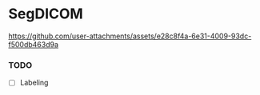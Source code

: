 # SegDICOM

https://github.com/user-attachments/assets/e28c8f4a-6e31-4009-93dc-f500db463d9a

### TODO

- [ ] Labeling
